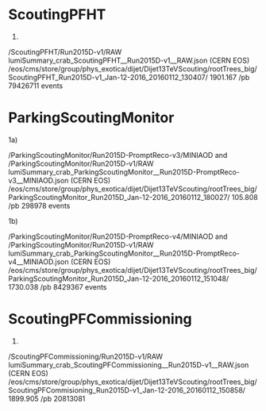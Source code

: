 ScoutingPFHT
============

1)

/ScoutingPFHT/Run2015D-v1/RAW
lumiSummary_crab_ScoutingPFHT__Run2015D-v1__RAW.json
(CERN EOS) /eos/cms/store/group/phys_exotica/dijet/Dijet13TeVScouting/rootTrees_big/ScoutingPFHT_Run2015D-v1_Jan-12-2016_20160112_130407/
1901.167 /pb
79426711 events


ParkingScoutingMonitor
======================

1a)

/ParkingScoutingMonitor/Run2015D-PromptReco-v3/MINIAOD and /ParkingScoutingMonitor/Run2015D-v1/RAW
lumiSummary_crab_ParkingScoutingMonitor__Run2015D-PromptReco-v3__MINIAOD.json
(CERN EOS) /eos/cms/store/group/phys_exotica/dijet/Dijet13TeVScouting/rootTrees_big/ParkingScoutingMonitor_Run2015D_Jan-12-2016_20160112_180027/
105.808 /pb
298978 events

1b)

/ParkingScoutingMonitor/Run2015D-PromptReco-v4/MINIAOD and /ParkingScoutingMonitor/Run2015D-v1/RAW
lumiSummary_crab_ParkingScoutingMonitor__Run2015D-PromptReco-v4__MINIAOD.json
(CERN EOS) /eos/cms/store/group/phys_exotica/dijet/Dijet13TeVScouting/rootTrees_big/ParkingScoutingMonitor_Run2015D_Jan-12-2016_20160112_151048/
1730.038 /pb
8429367 events


ScoutingPFCommissioning
=======================

1)

/ScoutingPFCommissioning/Run2015D-v1/RAW
lumiSummary_crab_ScoutingPFCommissioning__Run2015D-v1__RAW.json
(CERN EOS) /eos/cms/store/group/phys_exotica/dijet/Dijet13TeVScouting/rootTrees_big/ScoutingPFCommisioning_Run2015D-v1_Jan-12-2016_20160112_150858/
1899.905 /pb
20813081
